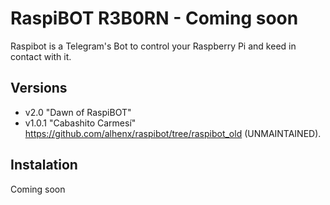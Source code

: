 # RaspiBOT R3B0RN - Coming soon
Raspibot is a Telegram's Bot to control your Raspberry Pi and keed in contact with it.

## Versions

 - v2.0 "Dawn of RaspiBOT" 
 - v1.0.1 "Cabashito Carmesí" https://github.com/alhenx/raspibot/tree/raspibot_old (UNMAINTAINED).
 
## Instalation
Coming soon
